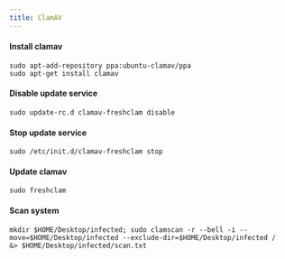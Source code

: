 ```yaml
---
title: ClamAV
---
```


#### Install clamav
```
sudo apt-add-repository ppa:ubuntu-clamav/ppa
sudo apt-get install clamav
```


#### Disable update service
```
sudo update-rc.d clamav-freshclam disable
```


#### Stop update service
```
sudo /etc/init.d/clamav-freshclam stop
```


#### Update clamav
```
sudo freshclam
```


#### Scan system
```
mkdir $HOME/Desktop/infected; sudo clamscan -r --bell -i --move=$HOME/Desktop/infected --exclude-dir=$HOME/Desktop/infected / &> $HOME/Desktop/infected/scan.txt
```
